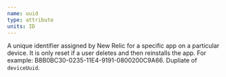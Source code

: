 ```yaml
---
name: uuid
type: attribute
units: ID
---
```


A unique identifier assigned by New Relic for a specific app on a particular device. It is only reset if a user deletes and then reinstalls the app. For example: B8B0BC30-0235-11E4-9191-0800200C9A66. Dupliate of `deviceUuid`.
